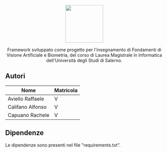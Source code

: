 <p align="center">
  <img src="https://github.com/raffaeleav/project-detective/assets/114619463/23788336-3c59-47cf-997e-108c01104e79" width="120" heigth="120">
</p>

<p align="center">
  Framework sviluppato come progetto per l'insegnamento di Fondamenti di Visione Artificiale e Biometria, del corso di Laurea Magistrale in Informatica dell'Università degli Studi di Salerno. 
</p>


## Autori 
| Nome | Matricola  |
| ------------- | ------------- |
| Aviello Raffaele  | V |
| Califano Alfonso | V |
| Capuano Rachele | V |


## Dipendenze 
Le dipendenze sono presenti nel file "requirements.txt".
